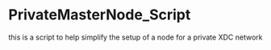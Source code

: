 # PrivateMasterNode_Script
this is a script to help simplify the setup of a node for a private XDC network
